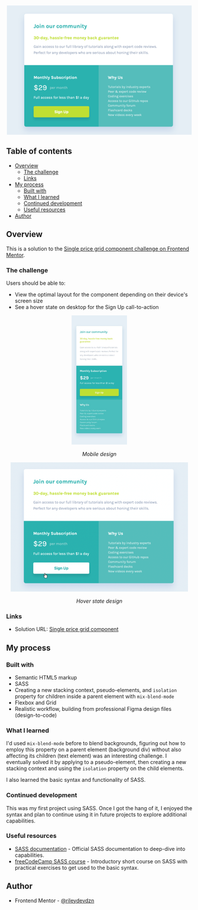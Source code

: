 <div align="center">
  <img 
    src="./price component SASS.png"
    alt="Single price component card"
    height="350px">
</div>

## Table of contents

- [Overview](#overview)
  - [The challenge](#the-challenge)
  - [Links](#links)
- [My process](#my-process)
  - [Built with](#built-with)
  - [What I learned](#what-i-learned)
  - [Continued development](#continued-development)
  - [Useful resources](#useful-resources)
- [Author](#author)

## Overview

This is a solution to the [Single price grid component challenge on Frontend Mentor](https://www.frontendmentor.io/challenges/single-price-grid-component-5ce41129d0ff452fec5abbbc).

### The challenge

Users should be able to:

- View the optimal layout for the component depending on their device's screen size
- See a hover state on desktop for the Sign Up call-to-action

<div align="center">
  <img
    src="./mobile-design.jpg"
    alt=""
    height="350px">
  <p><em>Mobile design</em></p>
</div>
<div align="center">
  <img
    src="./price component hover.png"
    alt=""
    height="350px">
  <p><em>Hover state design</em></p>
</div>

### Links

- Solution URL: [Single price grid component]()

## My process

### Built with

- Semantic HTML5 markup
- SASS
- Creating a new stacking context, pseudo-elements, and `isolation` property for children inside a parent element with `mix-blend-mode`
- Flexbox and Grid
- Realistic workflow, building from professional Figma design files (design-to-code) 

### What I learned

I'd used `mix-blend-mode` before to blend backgrounds, figuring out how to employ this property on a parent element (background div) without also affecting its children (text element) was an interesting challenge. I eventually solved it by applying to a pseudo-element, then creating a new stacking context and using the `isolation` property on the child elements.

I also learned the basic syntax and functionality of SASS.


### Continued development

This was my first project using SASS. Once I got the hang of it, I enjoyed the syntax and plan to continue using it in future projects to explore additional capabilities. 

### Useful resources

- [SASS documentation](https://sass-lang.com/documentation/) - Official SASS documentation to deep-dive into capabilities. 
- [freeCodeCamp SASS course](https://www.freecodecamp.org/learn/front-end-development-libraries/#sass) - Introductory short course on SASS with practical exercises to get used to the basic syntax.

## Author

- Frontend Mentor - [@rileydevdzn](https://www.frontendmentor.io/profile/rileydevdzn)
